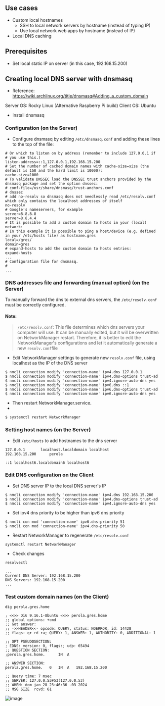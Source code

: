 ## Use cases

- Custom local hostnames
  - SSH to local network servers by hostname (instead of typing IP)
  - Use local network web apps by hostname (instead of IP)
- Local DNS caching

## Prerequisites

- Set local static IP on server (in this case, 192.168.15.200)

## Creating local DNS server with dnsmasq

- Reference: https://wiki.archlinux.org/title/dnsmasq#Adding_a_custom_domain

Server OS: Rocky Linux (Alternative Raspberry Pi build)
Client OS: Ubuntu

- Install dnsmasq

### Configuration (on the Server)

- Configure dnsmasq by editing `/etc/dnsmasq.conf` and adding these lines to the top of the file:

```shell
# Or which to listen on by address (remember to include 127.0.0.1 if
# you use this.)
listen-address=::1,127.0.0.1,192.168.15.200
# Set the number of cached domain names with cache-size=size (the default is 150 and the hard limit is 10000):
cache-size=1000
# To validate DNSSEC load the DNSSEC trust anchors provided by the dnsmasq package and set the option dnssec:
# conf-file=/usr/share/dnsmasq/trust-anchors.conf
# dnssec
# add no-resolv so dnsmasq does not needlessly read /etc/resolv.conf which only contains the localhost addresses of itself
no-resolv
# Google's nameservers, for example
server=8.8.8.8
server=8.8.4.4
# It is possible to add a custom domain to hosts in your (local) network:
# In this example it is possible to ping a host/device (e.g. defined in your /etc/hosts file) as hostname.gres
local=/gres/
domain=gres
# expand-hosts to add the custom domain to hosts entries:
expand-hosts
...
# Configuration file for dnsmasq.
#
...
```

### DNS addresses file and forwarding (manual option) (on the Server)

To manually forward the dns to external dns servers, the `/etc/resolv.conf` must be correctly configured.

#### Note:

>`/etc/resolv.conf`: This file determines which dns servers your computer will use. It can be manually edited, 
but it will be overwritten on NetworkManager restart. Therefore, it is better to edit the NetworkManager's
configurations and let it automatically generate a new `resolv.conf`file

- Edit NetworkManager settings to generate new `resolv.conf` file, using localhost as the IP of the DNS server

```shell
$ nmcli connection modify 'connection-name' ipv4.dns 127.0.0.1
$ nmcli connection modify 'connection-name' ipv4.dns-options trust-ad
$ nmcli connection modify 'connection-name' ipv4.ignore-auto-dns yes
$ nmcli connection modify 'connection-name' ipv6.dns ::1
$ nmcli connection modify 'connection-name' ipv6.dns-options trust-ad
$ nmcli connection modify 'connection-name' ipv6.ignore-auto-dns yes
```

- Then restart NetworkManager.service.
- 
```shell
$ systemctl restart NetworkManager
```

### Setting host names (on the Server)

- Edit `/etc/hosts` to add hostnames to the dns server

```
127.0.0.1		localhost.localdomain localhost
192.168.15.200		perola

::1	localhost6.localdomain6 localhost6
```

### Edit DNS configuration on the Client

- Set DNS server IP to the local DNS server's IP

```shell
$ nmcli connection modify 'connection-name' ipv4.dns 192.168.15.200
$ nmcli connection modify 'connection-name' ipv4.dns-options trust-ad
$ nmcli connection modify 'connection-name' ipv4.ignore-auto-dns yes
```

- Set ipv4 dns priority to be higher than ipv6 dns priority

```shell
$ nmcli con mod 'connection-name' ipv6.dns-priority 51
$ nmcli con mod 'connection-name' ipv4.dns-priority 50
```

- Restart NetworkManager to regenerate `/etc/resolv.conf`

```shell
systemctl restart NetworkManager
```

- Check changes

```shell
resolvectl
```

```shell
...
Current DNS Server: 192.168.15.200
DNS Servers: 192.168.15.200
...
```

### Test custom domain names (on the Client)

```shell
dig perola.gres.home
```

```shell
; <<>> DiG 9.16.1-Ubuntu <<>> perola.gres.home
;; global options: +cmd
;; Got answer:
;; ->>HEADER<<- opcode: QUERY, status: NOERROR, id: 14428
;; flags: qr rd ra; QUERY: 1, ANSWER: 1, AUTHORITY: 0, ADDITIONAL: 1

;; OPT PSEUDOSECTION:
; EDNS: version: 0, flags:; udp: 65494
;; QUESTION SECTION:
;perola.gres.home.		IN	A

;; ANSWER SECTION:
perola.gres.home.	0	IN	A	192.168.15.200

;; Query time: 7 msec
;; SERVER: 127.0.0.53#53(127.0.0.53)
;; WHEN: dom jan 28 23:46:36 -03 2024
;; MSG SIZE  rcvd: 61
```

![image](https://github.com/brunomariz/it-support/assets/48870924/91327a9e-5bea-478d-a555-fd25fc06a96e)



